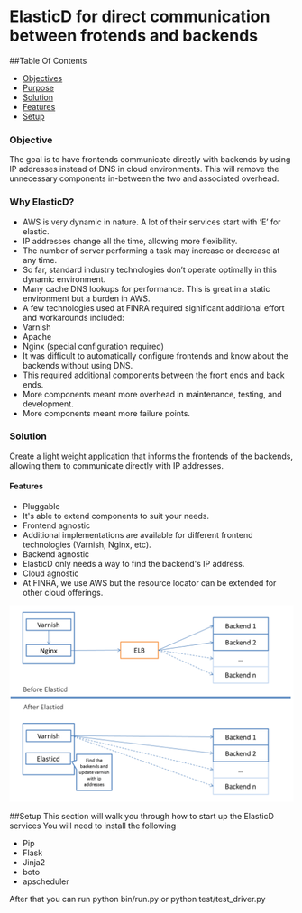 # ElasticD for direct communication between frotends and backends 

##Table Of Contents
- [Objectives](#1)
- [Purpose](#2)
- [Solution](#3)
- [Features](#4)
- [Setup](#5)

<a name="1"></a>
### Objective 
The goal is to have frontends communicate directly with backends by using IP addresses instead of DNS in cloud environments. This will remove the unnecessary components in-between the two and associated overhead. 

<a name="2"></a>
### Why ElasticD? 
*	AWS is very dynamic in nature. A lot of their services start with ‘E’ for elastic. 
  *	IP addresses change all the time, allowing more flexibility.
  *	The number of server performing a task may increase or decrease at any time.
*	So far, standard industry technologies don’t operate optimally in this dynamic environment.
 * Many cache DNS lookups for performance. This is great in a static environment but a burden in AWS.
*	A few technologies used at FINRA required significant additional effort and workarounds included: 
  *	Varnish
  *	Apache
  *	Nginx (special configuration required)
*	It was difficult to automatically configure frontends and know about the backends without using DNS.
*	This required additional components between the front ends and back ends. 
  *	More components meant more overhead in maintenance, testing, and development.
  *	More components meant more failure points.

<a name="3"></a>
### Solution
Create a light weight application that informs the frontends of the backends, allowing them to communicate directly with IP addresses.  

<a name="4"></a>
#### Features
*	Pluggable
  *	 It's able to extend components to suit your needs.
*	Frontend agnostic 
  *	Additional implementations are available for different frontend technologies (Varnish, Nginx, etc).
*	Backend agnostic
  *	ElasticD only needs a way to find the backend's IP address.
*	Cloud agnostic
  *	At FINRA, we use AWS but the resource locator can be extended for other cloud offerings.

  ![Alt text](https://github.com/FINRAOS/Elasticd/blob/master/docs/img/elasticd.png?raw=true)

<a name="5"></a>
##Setup 
This section will walk you through how to start up the ElasticD services
You will need to install the following
*   Pip
*   Flask
*   Jinja2
*   boto
*   apscheduler

After that you can run 
python bin/run.py
or
python test/test_driver.py


